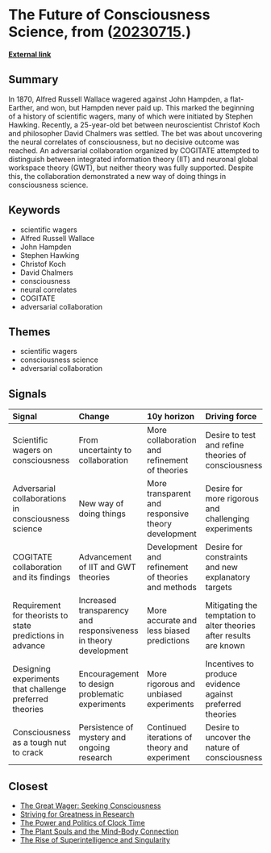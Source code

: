 # __The Future of Consciousness Science__, from ([20230715](https://kghosh.substack.com/p/20230715).)

__[External link](https://nautil.us/finding-the-neural-correlates-to-consciousness-is-still-a-good-bet-352054/?utm_source=substack&utm_medium=email)__



## Summary

In 1870, Alfred Russell Wallace wagered against John Hampden, a flat-Earther, and won, but Hampden never paid up. This marked the beginning of a history of scientific wagers, many of which were initiated by Stephen Hawking. Recently, a 25-year-old bet between neuroscientist Christof Koch and philosopher David Chalmers was settled. The bet was about uncovering the neural correlates of consciousness, but no decisive outcome was reached. An adversarial collaboration organized by COGITATE attempted to distinguish between integrated information theory (IIT) and neuronal global workspace theory (GWT), but neither theory was fully supported. Despite this, the collaboration demonstrated a new way of doing things in consciousness science.

## Keywords

* scientific wagers
* Alfred Russell Wallace
* John Hampden
* Stephen Hawking
* Christof Koch
* David Chalmers
* consciousness
* neural correlates
* COGITATE
* adversarial collaboration

## Themes

* scientific wagers
* consciousness science
* adversarial collaboration

## Signals

| Signal                                                    | Change                                                          | 10y horizon                                        | Driving force                                                       |
|:----------------------------------------------------------|:----------------------------------------------------------------|:---------------------------------------------------|:--------------------------------------------------------------------|
| Scientific wagers on consciousness                        | From uncertainty to collaboration                               | More collaboration and refinement of theories      | Desire to test and refine theories of consciousness                 |
| Adversarial collaborations in consciousness science       | New way of doing things                                         | More transparent and responsive theory development | Desire for more rigorous and challenging experiments                |
| COGITATE collaboration and its findings                   | Advancement of IIT and GWT theories                             | Development and refinement of theories and methods | Desire for constraints and new explanatory targets                  |
| Requirement for theorists to state predictions in advance | Increased transparency and responsiveness in theory development | More accurate and less biased predictions          | Mitigating the temptation to alter theories after results are known |
| Designing experiments that challenge preferred theories   | Encouragement to design problematic experiments                 | More rigorous and unbiased experiments             | Incentives to produce evidence against preferred theories           |
| Consciousness as a tough nut to crack                     | Persistence of mystery and ongoing research                     | Continued iterations of theory and experiment      | Desire to uncover the nature of consciousness                       |

## Closest

* [The Great Wager: Seeking Consciousness](a22ee1f3d953a98514b92c413784feea)
* [Striving for Greatness in Research](d63dcd0ef7dc557c2fe4c312f4cd686f)
* [The Power and Politics of Clock Time](f6bc84297f9b9816db5bfdf37c0ef870)
* [The Plant Souls and the Mind-Body Connection](88b8cc324a699fd42a7bfbfcaabe744a)
* [The Rise of Superintelligence and Singularity](5d18d0fdee756046650b4c957ac43730)